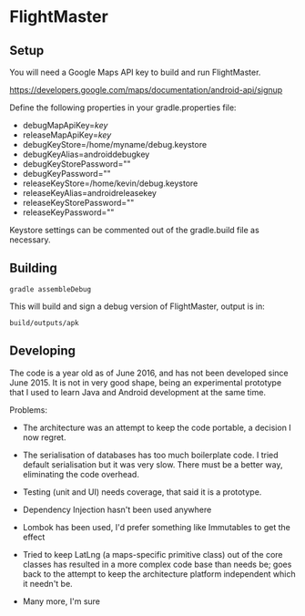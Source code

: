 # FlightMaster

## Setup

You will need a Google Maps API key to build and run FlightMaster.

https://developers.google.com/maps/documentation/android-api/signup


Define the following properties in your gradle.properties file:

- debugMapApiKey=*key*
- releaseMapApiKey=*key*
- debugKeyStore=/home/myname/debug.keystore
- debugKeyAlias=androiddebugkey
- debugKeyStorePassword=""
- debugKeyPassword=""
- releaseKeyStore=/home/kevin/debug.keystore
- releaseKeyAlias=androidreleasekey
- releaseKeyStorePassword=""
- releaseKeyPassword=""

Keystore settings can be commented out of the gradle.build file as necessary.

## Building

    gradle assembleDebug

This will build and sign a debug version of FlightMaster, output is in:

    build/outputs/apk

## Developing

The code is a year old as of June 2016, and has not been developed since June
2015.  It is not in very good shape, being an experimental prototype that I
used to learn Java and Android development at the same time.

Problems:

- The architecture was an attempt to keep the code portable, a decision I now
  regret.

- The serialisation of databases has too much boilerplate code. I tried default
  serialisation but it was very slow. There must be a better way, eliminating
  the code overhead.

- Testing (unit and UI) needs coverage, that said it is a prototype.

- Dependency Injection hasn't been used anywhere

- Lombok has been used, I'd prefer something like Immutables to get the effect

- Tried to keep LatLng (a maps-specific primitive class) out of the core classes
  has resulted in a more complex code base than needs be; goes back to the 
  attempt to keep the architecture platform independent which it needn't be.

- Many more, I'm sure

